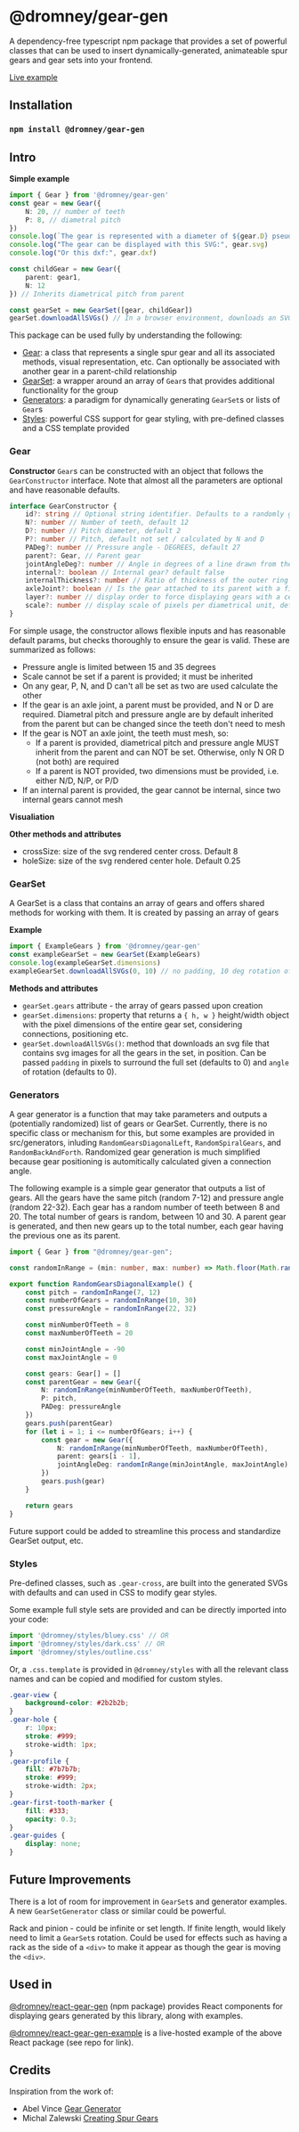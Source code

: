 # @dromney/gear-gen
A dependency-free typescript npm package that provides a set of powerful classes that can be used to insert dynamically-generated, animateable spur gears and gear sets into your frontend.

[Live example](https://incomparable-biscotti-92aa2f.netlify.app/)

## Installation
### `npm install @dromney/gear-gen`

## Intro
**Simple example**
```typescript
import { Gear } from '@dromney/gear-gen'
const gear = new Gear({
    N: 20, // number of teeth
    P: 8, // diametral pitch
})
console.log(`The gear is represented with a diameter of ${gear.D} pseudo-units, scaled by ${gear.scale} pixels per unit`)
console.log("The gear can be displayed with this SVG:", gear.svg)
console.log("Or this dxf:", gear.dxf)

const childGear = new Gear({
    parent: gear1,
    N: 12
}) // Inherits diametrical pitch from parent

const gearSet = new GearSet([gear, childGear])
gearSet.downloadAllSVGs() // In a browser environment, downloads an SVG of the two gears connected
```

This package can be used fully by understanding the following:
- [Gear](#gear): a class that represents a single spur gear and all its associated methods, visual representation, etc. Can optionally be associated with another gear in a parent-child relationship
- [GearSet](#gearset): a wrapper around an array of `Gear`s that provides additional functionality for the group
- [Generators](#generators): a paradigm for dynamically generating `GearSet`s or lists of `Gear`s
- [Styles](#styles): powerful CSS support for gear styling, with pre-defined classes and a CSS template provided

### Gear

**Constructor**
`Gear`s can be constructed with an object that follows the `GearConstructor` interface. Note that almost all the parameters are optional and have reasonable defaults.
```typescript
interface GearConstructor {
    id?: string // Optional string identifier. Defaults to a randomly generated 5-capital-letter sequence
    N?: number // Number of teeth, default 12
    D?: number // Pitch diameter, default 2
    P?: number // Pitch, default not set / calculated by N and D
    PADeg?: number // Pressure angle - DEGREES, default 27
    parent?: Gear, // Parent gear
    jointAngleDeg?: number // Angle in degrees of a line drawn from the center of the parent gear to the center of this gear, default -60 degrees (down and to the left)
    internal?: boolean // Internal gear? default false
    internalThickness?: number // Ratio of thickness of the outer ring of an internal gear to its pitch diameter, default 0.5
    axleJoint?: boolean // Is the gear attached to its parent with a fixed axle through the center or not? default false
    layer?: number // display order to force displaying gears with a certain priority - translates to CSS z-index, default 1
    scale?: number // display scale of pixels per diametrical unit, default 100
}
```


For simple usage, the constructor allows flexible inputs and has reasonable default params, but checks thoroughly to ensure the gear is valid. These are summarized as follows:
- Pressure angle is limited between 15 and 35 degrees
- Scale cannot be set if a parent is provided; it must be inherited
- On any gear, P, N, and D can't all be set as two are used calculate the other
- If the gear is an axle joint, a parent must be provided, and N or D are required. Diametral pitch and pressure angle are by default inherited from the parent but can be changed since the teeth don't need to mesh
- If the gear is NOT an axle joint, the teeth must mesh, so:
    - If a parent is provided, diametrical pitch and pressure angle MUST inherit from the parent and can NOT be set. Otherwise, only N OR D (not both) are required
    - If a parent is NOT provided, two dimensions must be provided, i.e. either N/D, N/P, or P/D
- If an internal parent is provided, the gear cannot be internal, since two internal gears cannot mesh

**Visualiation**


**Other methods and attributes**
- crossSize: size of the svg rendered center cross. Default 8
- holeSize: size of the svg rendered center hole. Default 0.25

### GearSet
A GearSet is a class that contains an array of gears and offers shared methods for working with them. It is created by passing an array of gears

**Example**
```typescript
import { ExampleGears } from '@dromney/gear-gen'
const exampleGearSet = new GearSet(ExampleGears)
console.log(exampleGearSet.dimensions)
exampleGearSet.downloadAllSVGs(0, 10) // no padding, 10 deg rotation offset
```

**Methods and attributes**
- `gearSet.gears` attribute - the array of gears passed upon creation
- `gearSet.dimensions`: property that returns a `{ h, w }` height/width object with the pixel dimensions of the entire gear set, considering connections, positioning etc.
- `gearSet.downloadAllSVGs()`: method that downloads an svg file that contains svg images for all the gears in the set, in position. Can be passed `padding` in pixels to surround the full set (defaults to 0) and `angle` of rotation (defaults to 0).

### Generators
A gear generator is a function that may take parameters and outputs a (potentially randomized) list of gears or GearSet. Currently, there is no specific class or mechanism for this, but some examples are provided in src/generators, inluding `RandomGearsDiagonalLeft`, `RandomSpiralGears`, and `RandomBackAndForth`. Randomized gear generation is much simplified because gear positioning is automitically calculated given a connection angle. 

The following example is a simple gear generator that outputs a list of gears. All the gears have the same pitch (random 7-12) and pressure angle (random 22-32). Each gear has a random number of teeth between 8 and 20. The total number of gears is random, between 10 and 30. A parent gear is generated, and then new gears up to the total number, each gear having the previous one as its parent.

```typescript
import { Gear } from "@dromney/gear-gen";

const randomInRange = (min: number, max: number) => Math.floor(Math.random() * (max - min + 1) + min)

export function RandomGearsDiagonalExample() {
    const pitch = randomInRange(7, 12)
    const numberOfGears = randomInRange(10, 30)
    const pressureAngle = randomInRange(22, 32)

    const minNumberOfTeeth = 8
    const maxNumberOfTeeth = 20

    const minJointAngle = -90
    const maxJointAngle = 0

    const gears: Gear[] = []
    const parentGear = new Gear({
        N: randomInRange(minNumberOfTeeth, maxNumberOfTeeth),
        P: pitch,
        PADeg: pressureAngle
    })
    gears.push(parentGear)
    for (let i = 1; i <= numberOfGears; i++) {
        const gear = new Gear({
            N: randomInRange(minNumberOfTeeth, maxNumberOfTeeth),
            parent: gears[i - 1],
            jointAngleDeg: randomInRange(minJointAngle, maxJointAngle)
        })
        gears.push(gear)
    }

    return gears
}
```

Future support could be added to streamline this process and standardize GearSet output, etc.

### Styles
Pre-defined classes, such as `.gear-cross`, are built into the generated SVGs with defaults and can used in CSS to modify gear styles.

Some example full style sets are provided and can be directly imported into your code:
```typescript
import '@dromney/styles/bluey.css' // OR
import '@dromney/styles/dark.css' // OR
import '@dromney/styles/outline.css'
```

Or, a `.css.template` is provided in `@dromney/styles` with all the relevant class names and can be copied and modified for custom styles.
```css
.gear-view {
	background-color: #2b2b2b;
}
.gear-hole {
	r: 10px;
	stroke: #999;
	stroke-width: 1px;
}
.gear-profile {
	fill: #7b7b7b;
	stroke: #999;
	stroke-width: 2px;
}
.gear-first-tooth-marker {
	fill: #333;
	opacity: 0.3;
}
.gear-guides {
    display: none;
}
```

## Future Improvements
There is a lot of room for improvement in `GearSet`s and generator examples. A new `GearSetGenerator` class or similar could be powerful.

Rack and pinion - could be infinite or set length. If finite length, would likely need to limit a `GearSet`s rotation. Could be used for effects such as having a rack as the side of a `<div>` to make it appear as though the gear is moving the `<div>`.

## Used in
[@dromney/react-gear-gen](github.com/romneyda/react-gear-gen) (npm package) provides React components for displaying gears generated by this library, along with examples.

[@dromney/react-gear-gen-example](github.com/romneyda/react-gear-gen-example) is a live-hosted example of the above React package (see repo for link).

## Credits
Inspiration from the work of:
- Abel Vince [Gear Generator](https://geargenerator.com/#200,200,100,6,1,3,0,4,1,8,2,4,27,-90,0,0,0,0,0,0,16,4,4,27,-60,0,0,0,0,1,1,12,1,12,20,-60,0,0,0,0,2,0,60,5,12,20,0,1,0,0,0,0,0,3,-515)
- Michal Zalewski [Creating Spur Gears](https://lcamtuf.coredump.cx/gcnc/ch6/#6.2)